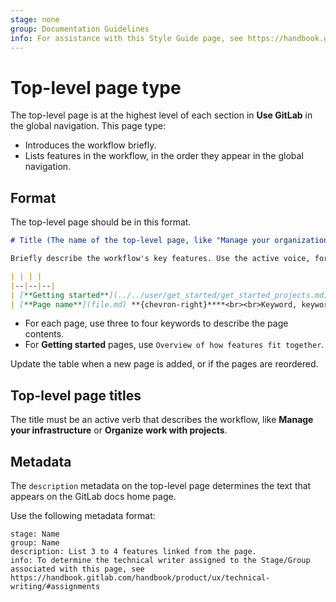 ```yaml
---
stage: none
group: Documentation Guidelines
info: For assistance with this Style Guide page, see https://handbook.gitlab.com/handbook/product/ux/technical-writing/#assignments-to-other-projects-and-subjects.
---
```


# Top-level page type

The top-level page is at the highest level of each section in **Use GitLab** in the global navigation.
This page type:

- Introduces the workflow briefly.
- Lists features in the workflow, in the order they appear in the global navigation.

## Format

The top-level page should be in this format.

```markdown
# Title (The name of the top-level page, like "Manage your organization")

Briefly describe the workflow's key features. Use the active voice, for example, "Manage projects to track issues, plan work, and collaborate on code."

| | | |
|--|--|--|
| [**Getting started**](../../user/get_started/get_started_projects.md) **{chevron-right}**<br><br>Overview of how features fit together. | [**Page name**](file.md) **{chevron-right}**<br><br>Keyword, keyword, keyword, keyword. | [**Page name**](file.md) **{chevron-right}**<br><br>Keyword, keyword, keyword, keyword.  |
| [**Page name**](file.md) **{chevron-right}****<br><br>Keyword, keyword, keyword, keyword. | [**Page name**](file.md) **{chevron-right}**<br><br>Keyword, keyword, keyword, keyword. | [**Page name**](file.md) **{chevron-right}**<br><br>Keyword, keyword, keyword, keyword. |

```

- For each page, use three to four keywords to describe the page contents.
- For **Getting started** pages, use `Overview of how features fit together`.

Update the table when a new page is added, or if the pages are reordered.

## Top-level page titles

The title must be an active verb that describes the workflow, like **Manage your infrastructure** or **Organize work with projects**.

## Metadata

The `description` metadata on the top-level page determines the text that appears on the
GitLab docs home page.

Use the following metadata format:

```plaintext
stage: Name
group: Name
description: List 3 to 4 features linked from the page.
info: To determine the technical writer assigned to the Stage/Group associated with this page, see https://handbook.gitlab.com/handbook/product/ux/technical-writing/#assignments
```
